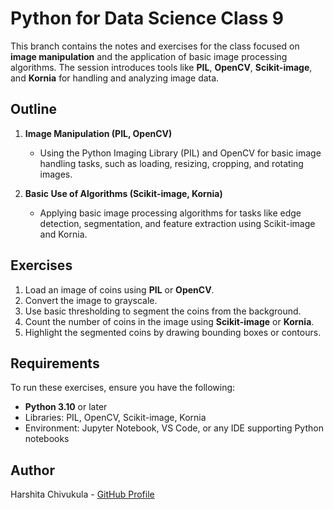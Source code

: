 # Python for Data Science Class 9

This branch contains the notes and exercises for the class focused on **image manipulation** and the application of basic image processing algorithms. The session introduces tools like **PIL**, **OpenCV**, **Scikit-image**, and **Kornia** for handling and analyzing image data.

## Outline

1. **Image Manipulation (PIL, OpenCV)**  
   - Using the Python Imaging Library (PIL) and OpenCV for basic image handling tasks, such as loading, resizing, cropping, and rotating images.

2. **Basic Use of Algorithms (Scikit-image, Kornia)**  
   - Applying basic image processing algorithms for tasks like edge detection, segmentation, and feature extraction using Scikit-image and Kornia.

## Exercises

1. Load an image of coins using **PIL** or **OpenCV**.
2. Convert the image to grayscale.
3. Use basic thresholding to segment the coins from the background.
4. Count the number of coins in the image using **Scikit-image** or **Kornia**.
5. Highlight the segmented coins by drawing bounding boxes or contours.

## Requirements

To run these exercises, ensure you have the following:
- **Python 3.10** or later
- Libraries: PIL, OpenCV, Scikit-image, Kornia
- Environment: Jupyter Notebook, VS Code, or any IDE supporting Python notebooks

## Author

Harshita Chivukula - [GitHub Profile](https://github.com/harshita-chivukula)
